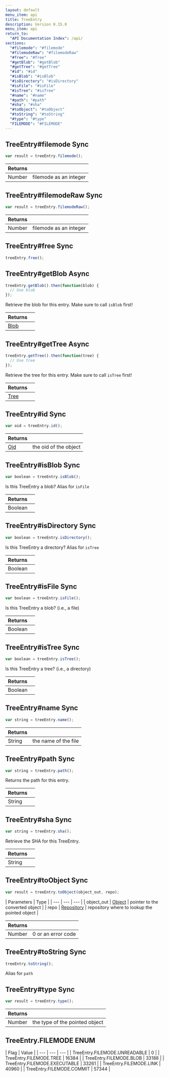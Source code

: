 ```yaml
---
layout: default
menu_item: api
title: TreeEntry
description: Version 0.15.0
menu_item: api
return_to:
  "API Documentation Index": /api/
sections:
  "#filemode": "#filemode"
  "#filemodeRaw": "#filemodeRaw"
  "#free": "#free"
  "#getBlob": "#getBlob"
  "#getTree": "#getTree"
  "#id": "#id"
  "#isBlob": "#isBlob"
  "#isDirectory": "#isDirectory"
  "#isFile": "#isFile"
  "#isTree": "#isTree"
  "#name": "#name"
  "#path": "#path"
  "#sha": "#sha"
  "#toObject": "#toObject"
  "#toString": "#toString"
  "#type": "#type"
  "FILEMODE": "#FILEMODE"
---
```


## <a name="filemode"></a><span>TreeEntry#</span>filemode <span class="tags"><span class="sync">Sync</span></span>

```js
var result = treeEntry.filemode();
```

| Returns |  |
| --- | --- |
| Number |  filemode as an integer |

## <a name="filemodeRaw"></a><span>TreeEntry#</span>filemodeRaw <span class="tags"><span class="sync">Sync</span></span>

```js
var result = treeEntry.filemodeRaw();
```

| Returns |  |
| --- | --- |
| Number |  filemode as an integer |

## <a name="free"></a><span>TreeEntry#</span>free <span class="tags"><span class="sync">Sync</span></span>

```js
treeEntry.free();
```

## <a name="getBlob"></a><span>TreeEntry#</span>getBlob <span class="tags"><span class="async">Async</span></span>

```js
treeEntry.getBlob().then(function(blob) {
  // Use blob
});
```

Retrieve the blob for this entry. Make sure to call `isBlob` first!

| Returns |  |
| --- | --- |
| [Blob](/api/blob/) |  |

## <a name="getTree"></a><span>TreeEntry#</span>getTree <span class="tags"><span class="async">Async</span></span>

```js
treeEntry.getTree().then(function(tree) {
  // Use tree
});
```

Retrieve the tree for this entry. Make sure to call `isTree` first!

| Returns |  |
| --- | --- |
| [Tree](/api/tree/) |  |

## <a name="id"></a><span>TreeEntry#</span>id <span class="tags"><span class="sync">Sync</span></span>

```js
var oid = treeEntry.id();
```

| Returns |  |
| --- | --- |
| [Oid](/api/oid/) |  the oid of the object |

## <a name="isBlob"></a><span>TreeEntry#</span>isBlob <span class="tags"><span class="sync">Sync</span></span>

```js
var boolean = treeEntry.isBlob();
```

Is this TreeEntry a blob? Alias for `isFile`

| Returns |  |
| --- | --- |
| Boolean |  |

## <a name="isDirectory"></a><span>TreeEntry#</span>isDirectory <span class="tags"><span class="sync">Sync</span></span>

```js
var boolean = treeEntry.isDirectory();
```

Is this TreeEntry a directory? Alias for `isTree`

| Returns |  |
| --- | --- |
| Boolean |  |

## <a name="isFile"></a><span>TreeEntry#</span>isFile <span class="tags"><span class="sync">Sync</span></span>

```js
var boolean = treeEntry.isFile();
```

Is this TreeEntry a blob? (i.e., a file)

| Returns |  |
| --- | --- |
| Boolean |  |

## <a name="isTree"></a><span>TreeEntry#</span>isTree <span class="tags"><span class="sync">Sync</span></span>

```js
var boolean = treeEntry.isTree();
```

Is this TreeEntry a tree? (i.e., a directory)

| Returns |  |
| --- | --- |
| Boolean |  |

## <a name="name"></a><span>TreeEntry#</span>name <span class="tags"><span class="sync">Sync</span></span>

```js
var string = treeEntry.name();
```

| Returns |  |
| --- | --- |
| String |  the name of the file |

## <a name="path"></a><span>TreeEntry#</span>path <span class="tags"><span class="sync">Sync</span></span>

```js
var string = treeEntry.path();
```

Returns the path for this entry.

| Returns |  |
| --- | --- |
| String |  |

## <a name="sha"></a><span>TreeEntry#</span>sha <span class="tags"><span class="sync">Sync</span></span>

```js
var string = treeEntry.sha();
```

Retrieve the SHA for this TreeEntry.

| Returns |  |
| --- | --- |
| String |  |

## <a name="toObject"></a><span>TreeEntry#</span>toObject <span class="tags"><span class="sync">Sync</span></span>

```js
var result = treeEntry.toObject(object_out, repo);
```

| Parameters | Type |
| --- | --- | --- |
| object_out | [Object](/api/object/) | pointer to the converted object |
| repo | [Repository](/api/repository/) | repository where to lookup the pointed object |

| Returns |  |
| --- | --- |
| Number |  0 or an error code |

## <a name="toString"></a><span>TreeEntry#</span>toString <span class="tags"><span class="sync">Sync</span></span>

```js
treeEntry.toString();
```

Alias for `path`

## <a name="type"></a><span>TreeEntry#</span>type <span class="tags"><span class="sync">Sync</span></span>

```js
var result = treeEntry.type();
```

| Returns |  |
| --- | --- |
| Number |  the type of the pointed object |

## <a name="FILEMODE"></a><span>TreeEntry.</span>FILEMODE <span class="tags"><span class="enum">ENUM</span></span>

| Flag | Value |
| --- | --- | --- |
| <span>TreeEntry.FILEMODE.</span>UNREADABLE | 0 |
| <span>TreeEntry.FILEMODE.</span>TREE | 16384 |
| <span>TreeEntry.FILEMODE.</span>BLOB | 33188 |
| <span>TreeEntry.FILEMODE.</span>EXECUTABLE | 33261 |
| <span>TreeEntry.FILEMODE.</span>LINK | 40960 |
| <span>TreeEntry.FILEMODE.</span>COMMIT | 57344 |

